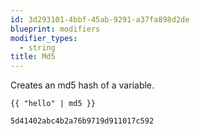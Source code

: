 ```yaml
---
id: 3d293101-4bbf-45ab-9291-a37fa898d2de
blueprint: modifiers
modifier_types:
  - string
title: Md5
---
```

Creates an md5 hash of a variable.

```
{{ "hello" | md5 }}
```

```html
5d41402abc4b2a76b9719d911017c592
```
